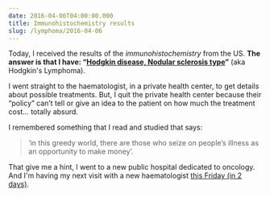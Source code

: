 ```yaml
---
date: 2016-04-06T04:00:00.000
title: Immunohistochemistry results
slug: /lymphoma/2016-04-06
---
```


Today, I received the results of the _immunohistochemistry_ from the US. **The answer is that I have: “[Hodgkin disease, Nodular sclerosis type](http://www.lls.org/lymphoma/hodgkin-lymphoma/diagnosis/hodgkin-lymphoma-subtypes)”** (aka Hodgkin's Lymphoma).

I went straight to the haematologist, in a private health center, to get details about possible treatments. But, I quit the private health center because their “policy” can’t tell or give an idea to the patient on how much the treatment cost… totally absurd.

I remembered something that I read and studied that says:

> ‘in this greedy world, there are those who seize on people’s illness as an opportunity to make money’.

That give me a hint, I went to a new public hospital dedicated to oncology. And I'm having my next visit with a new haematologist [this Friday (in 2 days)](/lymphoma/2016-04-08).
